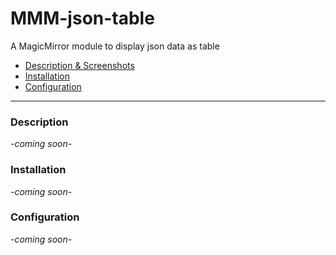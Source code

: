 # MMM-json-table
A MagicMirror module to display json data as table




- [Description & Screenshots](#description)
- [Installation](#installation)
- [Configuration](#configuration)

-----

### Description

*-coming soon-*

### Installation

*-coming soon-*

### Configuration

*-coming soon-*
